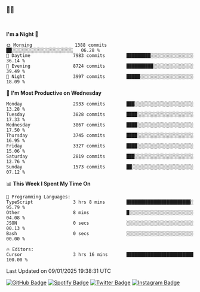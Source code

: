 ### 🤙🍺

<!-- <a href="https://github-readme-stats.vercel.app/api?username=hzak2xx&count_private=true&show_icons=true&theme=dracula">
  <img align="center" src="https://github-readme-stats.vercel.app/api?username=hzak2xx&count_private=true&show_icons=true&theme=dracula" />
</a>
</br> -->
</br>

<!--START_SECTION:waka-->
**I'm a Night 🦉** 

```text
🌞 Morning                1388 commits        ██░░░░░░░░░░░░░░░░░░░░░░░   06.28 % 
🌆 Daytime                7983 commits        █████████░░░░░░░░░░░░░░░░   36.14 % 
🌃 Evening                8724 commits        ██████████░░░░░░░░░░░░░░░   39.49 % 
🌙 Night                  3997 commits        █████░░░░░░░░░░░░░░░░░░░░   18.09 % 
```
📅 **I'm Most Productive on Wednesday** 

```text
Monday                   2933 commits        ███░░░░░░░░░░░░░░░░░░░░░░   13.28 % 
Tuesday                  3828 commits        ████░░░░░░░░░░░░░░░░░░░░░   17.33 % 
Wednesday                3867 commits        ████░░░░░░░░░░░░░░░░░░░░░   17.50 % 
Thursday                 3745 commits        ████░░░░░░░░░░░░░░░░░░░░░   16.95 % 
Friday                   3327 commits        ████░░░░░░░░░░░░░░░░░░░░░   15.06 % 
Saturday                 2819 commits        ███░░░░░░░░░░░░░░░░░░░░░░   12.76 % 
Sunday                   1573 commits        ██░░░░░░░░░░░░░░░░░░░░░░░   07.12 % 
```


📊 **This Week I Spent My Time On** 

```text
💬 Programming Languages: 
TypeScript               3 hrs 8 mins        ████████████████████████░   95.79 % 
Other                    8 mins              █░░░░░░░░░░░░░░░░░░░░░░░░   04.08 % 
JSON                     0 secs              ░░░░░░░░░░░░░░░░░░░░░░░░░   00.13 % 
Bash                     0 secs              ░░░░░░░░░░░░░░░░░░░░░░░░░   00.00 % 

🔥 Editors: 
Cursor                   3 hrs 16 mins       █████████████████████████   100.00 % 
```


 Last Updated on 09/01/2025 19:38:31 UTC
<!--END_SECTION:waka-->

[![GitHub Badge](https://img.shields.io/badge/GitHub-100000?style=for-the-badge&logo=github&logoColor=white)](https://github.com/hzak2xx)
[![Spotify Badge](https://img.shields.io/badge/Spotify-1ED760?&style=for-the-badge&logo=spotify&logoColor=white)](https://open.spotify.com/user/uf90s6sbbh75a1mt44clkhkvf)
[![Twitter Badge](https://img.shields.io/badge/Twitter-1DA1F2?style=for-the-badge&logo=twitter&logoColor=white)](https://twitter.com/hzak2xx)
[![Instagram Badge](https://img.shields.io/badge/Instagram-E4405F?style=for-the-badge&logo=instagram&logoColor=white)](https://www.instagram.com/hzak2xx/)

